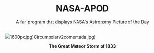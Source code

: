 <div align="center">
  <h1>
    NASA-APOD
  </h1>
</div>
  
<div align="center">
  A fun program that displays NASA's Astronomy Picture of the Day
</div>

<br>

![](https://apod.nasa.gov/apod/image/2412/LeonidsWoodcut_Vollmy_1293.jpg)1600px.jpg)Circumpolarv2comentada.jpg)

<p align = "center">
  <b>The Great Meteor Storm of 1833</b>
</p>
